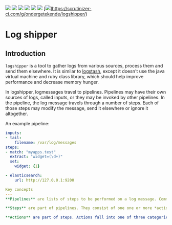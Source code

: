 [<img src="https://img.shields.io/travis/ondergetekende/logshipper.svg?style=flat">](https://travis-ci.org/ondergetekende/logshipper)
[<img src="https://img.shields.io/coveralls/ondergetekende/logshipper.svg?style=flat">](https://coveralls.io/r/ondergetekende/logshipper)
[<img src="https://img.shields.io/pypi/v/logshipper.svg?style=flat">](https://pypi.python.org/pypi/logshipper)
[<img src="https://img.shields.io/pypi/dm/logshipper.svg?style=flat">](https://pypi.python.org/pypi/logshipper)
[<img src="https://pypip.in/py_versions/logshipper/badge.svg?style=flat">](https://pypi.python.org/pypi/logshipper)
[<img src="https://img.shields.io/pypi/l/logshipper.svg?style=flat">](https://github.com/ondergetekende/logshipper/blob/master/LICENSE)
[<img src="(https://img.shields.io/scrutinizer/g/ondergetekende/logshipper.svg?style=flat">]https://scrutinizer-ci.com/g/ondergetekende/logshipper/)


Log shipper
===================

Introduction
---

`logshipper`  is a tool to gather logs from various sources, process them and send them elsewhere. It is similar to [logstash](https://logstash.net), except it doesn't use the java virtual machine and ruby class library, which should help improve performance and decrease memory hunger.

In logshipper, logmessages travel to pipelines. Pipelines may have their own sources of logs, called inputs, or they may be invoked by other pipelines. In the pipeline, the log message travels through a number of steps. Each of those steps may modify the message, send it elsewhere or ignore it altogether.

An example pipeline:

```yaml
inputs:
- tail: 
    filename: /var/log/messages
steps:
- match: "myapps.test"
  extract: "widget=(\d+)"
  set:
    widget: {1}

- elasticsearch:
    url: http://127.0.0.1:9200

Key concepts
---
**Pipelines** are lists of steps to be performed on a log message. Common tasks are to drop irrelevant messages, extract valuable data and sending the message somewhere. Pipelines contain zero or more *inputs*, and a number of steps. 

**Steps** are part of pipelines. They consist of one one or more *actions*, which act on a log message. A typical step consist of a match action, and either a manipulator action, or an output action, although all of those are optional.

**Actions** are part of steps. Actions fall into one of three categories: match action, manipulator actions, and output actions, although this distinction is not very strict.